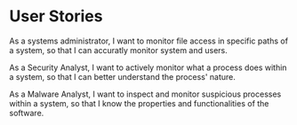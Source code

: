 # User Stories

As a systems administrator, I want to monitor file access in specific paths of a system, so that I can accuratly monitor system and users.

As a Security Analyst, I want to actively monitor what a process does within a system, so that I can better understand the process' nature.

As a Malware Analyst, I want to inspect and monitor suspicious processes within a system, so that I know the properties and functionalities of the software.
